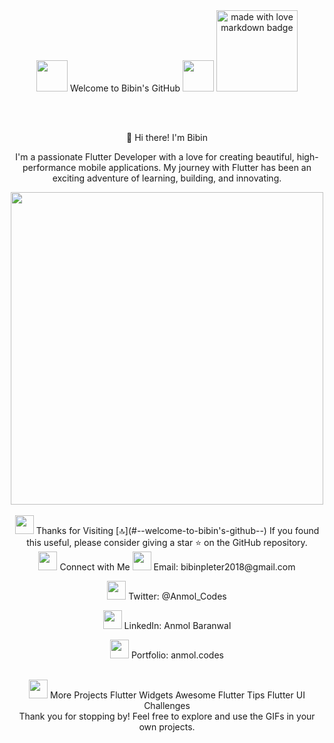 <div align="center">
<img src="https://user-images.githubusercontent.com/74038190/213844263-a8897a51-32f4-4b3b-b5c2-e1528b89f6f3.png" width="50px" /> Welcome to Bibin's GitHub <img src="https://user-images.githubusercontent.com/74038190/213844263-a8897a51-32f4-4b3b-b5c2-e1528b89f6f3.png" width="50px" />
<a href="https://github.com/Anmol-Baranwal/GIFs-For-Readme"><img src="https://encrypted-tbn0.gstatic.com/images?q=tbn:ANd9GcS-0WJb9zf4ZC5t32u0zTVYludbBW0igV-4Jn66fEb7iyjdjKHxH9UKU4NvjpEC0BEOubI&usqp=CAU" width="130" alt="made with love markdown badge"></a>

<br><br>

👋 Hi there! I'm Bibin

I'm a passionate Flutter Developer with a love for creating beautiful, high-performance mobile applications. My journey with Flutter has been an exciting adventure of learning, building, and innovating.

<img src="https://user-images.githubusercontent.com/74038190/225813708-98b745f2-7d22-48cf-9150-083f1b00d6c9.gif" width="500">
<br><br>
<img src="https://user-images.githubusercontent.com/74038190/216122041-518ac897-8d92-4c6b-9b3f-ca01dcaf38ee.png" width="30" /> Thanks for Visiting [🔝](#--welcome-to-bibin's-github--)
If you found this useful, please consider giving a star ⭐ on the GitHub repository.

<br>
<img src="https://user-images.githubusercontent.com/74038190/219295839-b30b5a72-6f91-4dc1-8e23-81cce7d62f6d.png" width="30" /> Connect with Me
<a href="mailto:bibinpleter2018@gmail.com"><img src="https://img.icons8.com/color/48/000000/email.png" width="30px"/></a> Email: bibinpleter2018@gmail.com

<a href="https://twitter.com/Anmol_Codes"><img src="https://img.icons8.com/color/48/000000/twitter--v1.png" width="30px"/></a> Twitter: @Anmol_Codes

<a href="https://www.linkedin.com/in/anmol-baranwal"><img src="https://img.icons8.com/color/48/000000/linkedin.png" width="30px"/></a> LinkedIn: Anmol Baranwal

<a href="https://anmol.codes"><img src="https://img.icons8.com/fluent/48/000000/internet.png" width="30px"/></a> Portfolio: anmol.codes

<br>
<img src="https://user-images.githubusercontent.com/74038190/215755773-15424f73-ef26-4bba-a606-2bdc6ff64cdd.png" width="30" /> More Projects
Flutter Widgets
Awesome Flutter Tips
Flutter UI Challenges
<br>
Thank you for stopping by! Feel free to explore and use the GIFs in your own projects.
</div>
